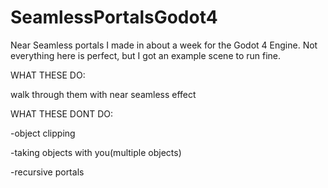 # SeamlessPortalsGodot4


Near Seamless portals I made in about a week for the Godot 4 Engine. Not everything here is perfect, but I got an example scene to run fine.

WHAT THESE DO:

walk through them with near seamless effect

WHAT THESE DONT DO:

-object clipping

-taking objects with you(multiple objects)

-recursive portals

